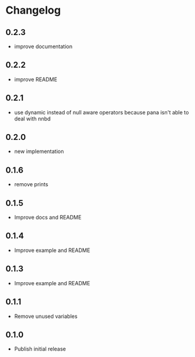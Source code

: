 # Changelog

## 0.2.3
- improve documentation

## 0.2.2
- improve README

## 0.2.1
- use dynamic instead of null aware operators because pana isn't able to deal with nnbd 

## 0.2.0
- new implementation

## 0.1.6
- remove prints

## 0.1.5
- Improve docs and README

## 0.1.4
- Improve example and README

## 0.1.3
- Improve example and README

## 0.1.1
- Remove unused variables

## 0.1.0
- Publish initial release

